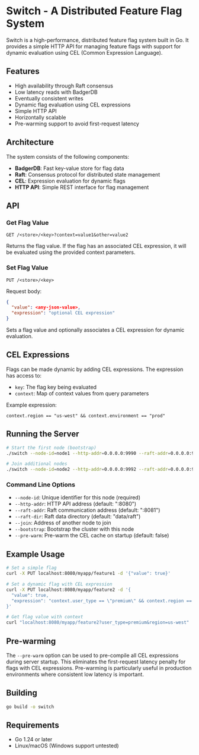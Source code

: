 # Switch - A Distributed Feature Flag System

Switch is a high-performance, distributed feature flag system built in Go. It provides a simple HTTP API for managing feature flags with support for dynamic evaluation using CEL (Common Expression Language).

## Features

- High availability through Raft consensus
- Low latency reads with BadgerDB
- Eventually consistent writes
- Dynamic flag evaluation using CEL expressions
- Simple HTTP API
- Horizontally scalable
- Pre-warming support to avoid first-request latency

## Architecture

The system consists of the following components:

- **BadgerDB**: Fast key-value store for flag data
- **Raft**: Consensus protocol for distributed state management
- **CEL**: Expression evaluation for dynamic flags
- **HTTP API**: Simple REST interface for flag management

## API

### Get Flag Value

```
GET /<store>/<key>?context=value1&other=value2
```

Returns the flag value. If the flag has an associated CEL expression, it will be evaluated using the provided context parameters.

### Set Flag Value

```
PUT /<store>/<key>
```

Request body:
```json
{
  "value": <any-json-value>,
  "expression": "optional CEL expression"
}
```

Sets a flag value and optionally associates a CEL expression for dynamic evaluation.

## CEL Expressions

Flags can be made dynamic by adding CEL expressions. The expression has access to:

- `key`: The flag key being evaluated
- `context`: Map of context values from query parameters

Example expression:
```
context.region == "us-west" && context.environment == "prod"
```

## Running the Server

```bash
# Start the first node (bootstrap)
./switch --node-id=node1 --http-addr=0.0.0.0:9990 --raft-addr=0.0.0.0:9991 --raft-advertise-addr=127.0.0.1:9991 --raft-dir=data/node1 --bootstrap --pre-warm

# Join additional nodes
./switch --node-id=node2 --http-addr=0.0.0.0:9992 --raft-addr=0.0.0.0:9993 --raft-advertise-addr=127.0.0.1:9993 --raft-dir=data/node2 --join=127.0.0.1:9991
```

### Command Line Options

- `--node-id`: Unique identifier for this node (required)
- `--http-addr`: HTTP API address (default: ":8080")
- `--raft-addr`: Raft communication address (default: ":8081")
- `--raft-dir`: Raft data directory (default: "data/raft")
- `--join`: Address of another node to join
- `--bootstrap`: Bootstrap the cluster with this node
- `--pre-warm`: Pre-warm the CEL cache on startup (default: false)

## Example Usage

```bash
# Set a simple flag
curl -X PUT localhost:8080/myapp/feature1 -d '{"value": true}'

# Set a dynamic flag with CEL expression
curl -X PUT localhost:8080/myapp/feature2 -d '{
  "value": true,
  "expression": "context.user_type == \"premium\" && context.region == \"us-west\""
}'

# Get flag value with context
curl "localhost:8080/myapp/feature2?user_type=premium&region=us-west"
```

## Pre-warming

The `--pre-warm` option can be used to pre-compile all CEL expressions during server startup. This eliminates the first-request latency penalty for flags with CEL expressions. Pre-warming is particularly useful in production environments where consistent low latency is important.

## Building

```bash
go build -o switch
```

## Requirements

- Go 1.24 or later
- Linux/macOS (Windows support untested) 